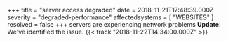 +++
title = "server access degraded"
date = 2018-11-21T17:48:39.000Z
severity = "degraded-performance"
affectedsystems = [
  "WEBSITES"
]
resolved = false
+++
servers are experiencing network problems
**Update**: We've identified the issue. {{< track "2018-11-22T14:34:00.000Z" >}}

